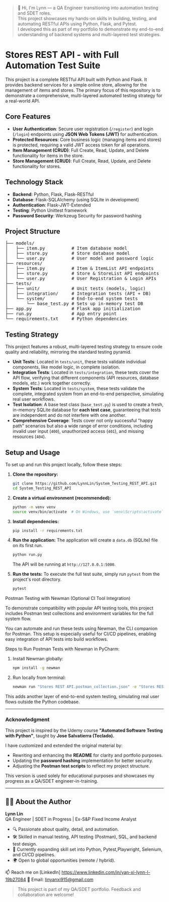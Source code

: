 > 👋 Hi, I'm Lynn — a QA Engineer transitioning into automation testing and SDET roles.  
> This project showcases my hands-on skills in building, testing, and automating RESTful APIs using Python, Flask, and Pytest.  
> I developed this as part of my portfolio to demonstrate my end-to-end understanding of backend systems and multi-layered test strategies.


# Stores REST API - with Full Automation Test Suite

This project is a complete RESTful API built with Python and Flask. It provides backend services for a simple online store, allowing for the management of items and stores. The primary focus of this repository is to demonstrate a comprehensive, multi-layered automated testing strategy for a real-world API.

## Core Features

* **User Authentication**: Secure user registration (`/register`) and login (`/login`) endpoints using **JSON Web Tokens (JWT)** for authentication.
* **Protected Resources**: Core business logic (managing items and stores) is protected, requiring a valid JWT access token for all operations.
* **Item Management (CRUD)**: Full Create, Read, Update, and Delete functionality for items in the store.
* **Store Management (CRUD)**: Full Create, Read, Update, and Delete functionality for stores.

## Technology Stack

* **Backend**: Python, Flask, Flask-RESTful
* **Database**: Flask-SQLAlchemy (using SQLite in development)
* **Authentication**: Flask-JWT-Extended
* **Testing**: Python Unittest framework 
* **Password Security**: Werkzeug Security for password hashing


## Project Structure

<pre>
├── models/
│   ├── item.py          # Item database model
│   ├── store.py         # Store database model
│   └── user.py          # User model and password logic
├── resources/
│   ├── item.py          # Item & ItemList API endpoints
│   ├── store.py         # Store & StoreList API endpoints
│   └── user.py          # User Registration & Login APIs
├── tests/
│   ├── unit/            # Unit tests (models, logic)
│   ├── integration/     # Integration tests (API + DB)
│   └── system/          # End-to-end system tests
│       └── base_test.py # Sets up in-memory test DB
├── app.py               # Flask app initialization
├── run.py               # App entry point
└── requirements.txt     # Python dependencies
</pre>

## Testing Strategy

This project features a robust, multi-layered testing strategy to ensure code quality and reliability, mirroring the standard testing pyramid.


* **Unit Tests**: Located in `tests/unit`, these tests validate individual components, like model logic, in complete isolation.
* **Integration Tests**: Located in `tests/integration`, these tests cover the API flow, verifying that different components (API resources, database models, etc.) work together correctly.
* **System Tests**: Located in `tests/system`, these tests validate the complete, integrated system from an end-to-end perspective, simulating real user workflows.
* **Test Isolation**: A base test class (`base_test.py`) is used to create a fresh, in-memory SQLite database for **each test case**, guaranteeing that tests are independent and do not interfere with one another.
* **Comprehensive Coverage**: Tests cover not only successful "happy path" scenarios but also a wide range of error conditions, including invalid user input (`400`), unauthorized access (`401`), and missing resources (`404`).

## Setup and Usage

To set up and run this project locally, follow these steps:

1.  **Clone the repository:**
    ```bash
    git clone https://github.com/LynnLin/System_Testing_REST_API.git
    cd System_Testing_REST_API

    ```

2.  **Create a virtual environment (recommended):**
    ```bash
    python -m venv venv
    source venv/bin/activate  # On Windows, use `venv\Scripts\activate`
    ```

3.  **Install dependencies:**
    ```bash
    pip install -r requirements.txt
    ```

4.  **Run the application:**
    The application will create a `data.db` (SQLite) file on its first run.
    ```bash
    python run.py
    ```
    The API will be running at `http://127.0.0.1:5000`.

5.  **Run the tests:**
    To execute the full test suite, simply run `pytest` from the project's root directory.
    ```bash
    pytest
    ```

Postman Testing with Newman (Optional CI Tool Integration)

To demonstrate compatibility with popular API testing tools, this project includes Postman test collections and environment variables for the full system flow.

You can automate and run these tests using Newman, the CLI companion for Postman. This setup is especially useful for CI/CD pipelines, enabling easy integration of API tests into build workflows.

Steps to Run Postman Tests with Newman in PyCharm:
1. Install Newman globally:
   ```bash
   npm install -g newman
2. Run locally from terminal:
   ```bash
   newman run "Stores REST API.postman_collection.json" -e "Stores REST API.postman_environment.json"

This adds another layer of end-to-end system testing, simulating real user flows outside the Python codebase.


---

### Acknowledgment

This project is inspired by the Udemy course **"Automated Software Testing with Python"**, taught by **Jose Salvatierra (Teclado).**

I have customized and extended the original material by:

- Rewriting and enhancing the **README** for clarity and portfolio purposes.  
- Updating the **password hashing** implementation for better security.  
- Adjusting the **Postman test scripts** to reflect my project structure.  

This version is used solely for educational purposes and showcases my progress as a QA/SDET engineer-in-training.

---

## 👩‍💻 About the Author

**Lynn Lin**  
QA Engineer | SDET in Progress | Ex-S&P Fixed Income Analyst  

- 🔍 Passionate about quality, detail, and automation.
- 🛠️ Skilled in manual testing, API testing (Postman), SQL, and backend test design.
- 🚀 Currently expanding skill set into Python, Pytest,Playwright, Selenium, and CI/CD pipelines.
- 🌍 Open to global opportunities (remote / hybrid).

📫 Reach me on [LinkedIn] https://www.linkedin.com/in/yan-xi-lynn-l-19b27084
📧 Email: linyanxi915@gmail.com


>  This project is part of my QA/SDET portfolio. Feedback and collaboration are welcome!

